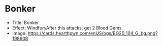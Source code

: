 # Bonker
- Title:  Bonker
- Effect:  WindfuryAfter this attacks, get 2 Blood Gems.
- Image:  https://cards.hearthpwn.com/enUS/bgs/BG20_104_G_bg.png?198608
